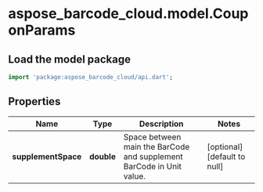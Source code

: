 # aspose_barcode_cloud.model.CouponParams

## Load the model package
```dart
import 'package:aspose_barcode_cloud/api.dart';
```

## Properties
Name | Type | Description | Notes
------------ | ------------- | ------------- | -------------
**supplementSpace** | **double** | Space between main the BarCode and supplement BarCode in Unit value. | [optional] [default to null]


